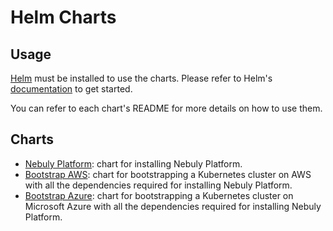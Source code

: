 # Helm Charts

## Usage

[Helm](https://helm.sh/) must be installed to use the charts. Please refer to
Helm's [documentation](https://helm.sh/docs/) to get started.

You can refer to each chart's README for more details on how to use them.

## Charts

- [Nebuly Platform](./nebuly-platform/): chart for installing Nebuly Platform.
- [Bootstrap AWS](./bootstrap-aws/): chart for bootstrapping a Kubernetes cluster on AWS
  with all the dependencies required for installing Nebuly Platform.
- [Bootstrap Azure](./bootstrap-azure/): chart for bootstrapping a Kubernetes cluster on 
  Microsoft Azure with all the dependencies required for installing Nebuly Platform.
